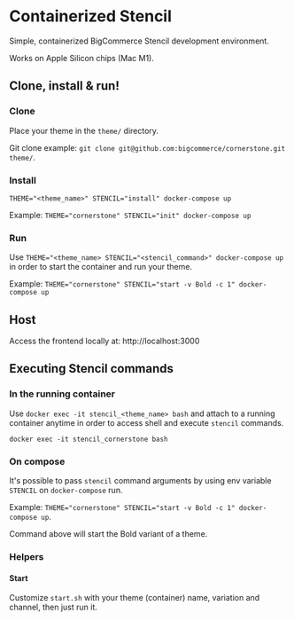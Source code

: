 # Containerized Stencil

Simple, containerized BigCommerce Stencil development environment.

Works on Apple Silicon chips (Mac M1).

## Clone, install & run!

### Clone

Place your theme in the `theme/` directory.

Git clone example: `git clone git@github.com:bigcommerce/cornerstone.git theme/`.

### Install

`THEME="<theme_name>" STENCIL="install" docker-compose up`

Example: `THEME="cornerstone" STENCIL="init" docker-compose up`

### Run

Use `THEME="<theme_name> STENCIL="<stencil_command>" docker-compose up` in order to start the container and run your theme. 

Example: `THEME="cornerstone" STENCIL="start -v Bold -c 1" docker-compose up`

## Host

Access the frontend locally at: http://localhost:3000

## Executing Stencil commands

### In the running container

Use `docker exec -it stencil_<theme_name> bash` and attach to a running container anytime in order to access shell and execute `stencil` commands.

`docker exec -it stencil_cornerstone bash` 

### On compose

It's possible to pass `stencil` command arguments by using env variable `STENCIL` on `docker-compose` run.

Example: `THEME="cornerstone" STENCIL="start -v Bold -c 1" docker-compose up`.

Command above will start the Bold variant of a theme.

### Helpers

#### Start

Customize `start.sh` with your theme (container) name, variation and channel, then just run it.